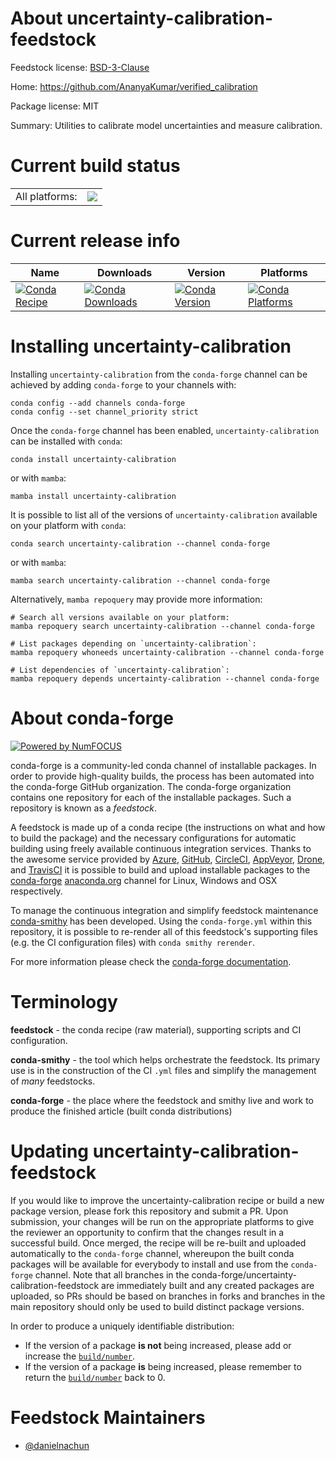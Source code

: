 About uncertainty-calibration-feedstock
=======================================

Feedstock license: [BSD-3-Clause](https://github.com/conda-forge/uncertainty-calibration-feedstock/blob/main/LICENSE.txt)

Home: https://github.com/AnanyaKumar/verified_calibration

Package license: MIT

Summary: Utilities to calibrate model uncertainties and measure calibration.

Current build status
====================


<table><tr><td>All platforms:</td>
    <td>
      <a href="https://dev.azure.com/conda-forge/feedstock-builds/_build/latest?definitionId=25180&branchName=main">
        <img src="https://dev.azure.com/conda-forge/feedstock-builds/_apis/build/status/uncertainty-calibration-feedstock?branchName=main">
      </a>
    </td>
  </tr>
</table>

Current release info
====================

| Name | Downloads | Version | Platforms |
| --- | --- | --- | --- |
| [![Conda Recipe](https://img.shields.io/badge/recipe-uncertainty--calibration-green.svg)](https://anaconda.org/conda-forge/uncertainty-calibration) | [![Conda Downloads](https://img.shields.io/conda/dn/conda-forge/uncertainty-calibration.svg)](https://anaconda.org/conda-forge/uncertainty-calibration) | [![Conda Version](https://img.shields.io/conda/vn/conda-forge/uncertainty-calibration.svg)](https://anaconda.org/conda-forge/uncertainty-calibration) | [![Conda Platforms](https://img.shields.io/conda/pn/conda-forge/uncertainty-calibration.svg)](https://anaconda.org/conda-forge/uncertainty-calibration) |

Installing uncertainty-calibration
==================================

Installing `uncertainty-calibration` from the `conda-forge` channel can be achieved by adding `conda-forge` to your channels with:

```
conda config --add channels conda-forge
conda config --set channel_priority strict
```

Once the `conda-forge` channel has been enabled, `uncertainty-calibration` can be installed with `conda`:

```
conda install uncertainty-calibration
```

or with `mamba`:

```
mamba install uncertainty-calibration
```

It is possible to list all of the versions of `uncertainty-calibration` available on your platform with `conda`:

```
conda search uncertainty-calibration --channel conda-forge
```

or with `mamba`:

```
mamba search uncertainty-calibration --channel conda-forge
```

Alternatively, `mamba repoquery` may provide more information:

```
# Search all versions available on your platform:
mamba repoquery search uncertainty-calibration --channel conda-forge

# List packages depending on `uncertainty-calibration`:
mamba repoquery whoneeds uncertainty-calibration --channel conda-forge

# List dependencies of `uncertainty-calibration`:
mamba repoquery depends uncertainty-calibration --channel conda-forge
```


About conda-forge
=================

[![Powered by
NumFOCUS](https://img.shields.io/badge/powered%20by-NumFOCUS-orange.svg?style=flat&colorA=E1523D&colorB=007D8A)](https://numfocus.org)

conda-forge is a community-led conda channel of installable packages.
In order to provide high-quality builds, the process has been automated into the
conda-forge GitHub organization. The conda-forge organization contains one repository
for each of the installable packages. Such a repository is known as a *feedstock*.

A feedstock is made up of a conda recipe (the instructions on what and how to build
the package) and the necessary configurations for automatic building using freely
available continuous integration services. Thanks to the awesome service provided by
[Azure](https://azure.microsoft.com/en-us/services/devops/), [GitHub](https://github.com/),
[CircleCI](https://circleci.com/), [AppVeyor](https://www.appveyor.com/),
[Drone](https://cloud.drone.io/welcome), and [TravisCI](https://travis-ci.com/)
it is possible to build and upload installable packages to the
[conda-forge](https://anaconda.org/conda-forge) [anaconda.org](https://anaconda.org/)
channel for Linux, Windows and OSX respectively.

To manage the continuous integration and simplify feedstock maintenance
[conda-smithy](https://github.com/conda-forge/conda-smithy) has been developed.
Using the ``conda-forge.yml`` within this repository, it is possible to re-render all of
this feedstock's supporting files (e.g. the CI configuration files) with ``conda smithy rerender``.

For more information please check the [conda-forge documentation](https://conda-forge.org/docs/).

Terminology
===========

**feedstock** - the conda recipe (raw material), supporting scripts and CI configuration.

**conda-smithy** - the tool which helps orchestrate the feedstock.
                   Its primary use is in the construction of the CI ``.yml`` files
                   and simplify the management of *many* feedstocks.

**conda-forge** - the place where the feedstock and smithy live and work to
                  produce the finished article (built conda distributions)


Updating uncertainty-calibration-feedstock
==========================================

If you would like to improve the uncertainty-calibration recipe or build a new
package version, please fork this repository and submit a PR. Upon submission,
your changes will be run on the appropriate platforms to give the reviewer an
opportunity to confirm that the changes result in a successful build. Once
merged, the recipe will be re-built and uploaded automatically to the
`conda-forge` channel, whereupon the built conda packages will be available for
everybody to install and use from the `conda-forge` channel.
Note that all branches in the conda-forge/uncertainty-calibration-feedstock are
immediately built and any created packages are uploaded, so PRs should be based
on branches in forks and branches in the main repository should only be used to
build distinct package versions.

In order to produce a uniquely identifiable distribution:
 * If the version of a package **is not** being increased, please add or increase
   the [``build/number``](https://docs.conda.io/projects/conda-build/en/latest/resources/define-metadata.html#build-number-and-string).
 * If the version of a package **is** being increased, please remember to return
   the [``build/number``](https://docs.conda.io/projects/conda-build/en/latest/resources/define-metadata.html#build-number-and-string)
   back to 0.

Feedstock Maintainers
=====================

* [@danielnachun](https://github.com/danielnachun/)

